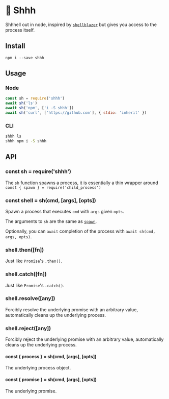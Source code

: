 # 🤫 Shhh

 Shhhell out in node, inspired by [`shellblazer`](https://github.com/butera-simone/shellblazer) but gives you access to the process itself.

 ## Install

 `npm i --save shhh`

 ## Usage

 ### Node

 ```js
 const sh = require('shhh')
 await sh('ls')
 await sh('npm', ['i -S shhh'])
 await sh('curl', ['https://github.com'], { stdio: 'inherit' })
 ```

 ### CLI

 ```sh
 shhh ls
 shhh npm i -S shhh
 ```

## API

### const sh = require('shhh')

The `sh` function spawns a process, it is essentially a thin wrapper around `const { spawn } = require('child_process')`

### const shell = sh(cmd, [args], [opts])

Spawn a process that executes `cmd` with `args` given `opts`. 

The arguments to `sh` are the same as [`spawn`](https://nodejs.org/api/child_process.html#child_processspawncommand-args-options).

Optionally, you can `await` completion of the process with `await sh(cmd, args, opts)`.

### shell.then([fn])

Just like `Promise`'s `.then()`.

### shell.catch([fn])

Just like `Promise`'s `.catch()`.

### shell.resolve([any])

Forcibly resolve the underlying promise with an arbitrary value, automatically cleans up the underlying process.

### shell.reject([any])

Forcibly reject the underlying promise with an arbitrary value, automatically cleans up the underlying process.

#### const { process } = sh(cmd, [args], [opts])

The underlying process object.

#### const { promise } = sh(cmd, [args], [opts])

The underlying promise.
